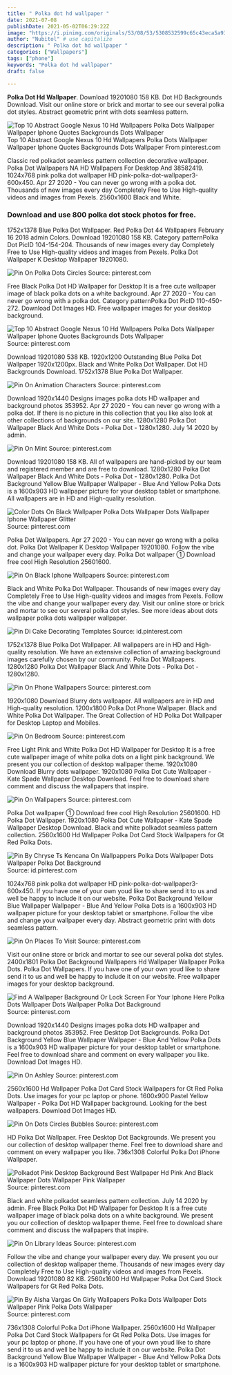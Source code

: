 ```yaml
---
title: " Polka dot hd wallpaper "
date: 2021-07-08
publishDate: 2021-05-02T06:29:22Z
image: "https://i.pinimg.com/originals/53/08/53/5308532599c65c43eca5a9329be798fe.jpg"
author: "Nubitol" # use capitalize
description: " Polka dot hd wallpaper "
categories: ["Wallpapers"]
tags: ["phone"]
keywords: "Polka dot hd wallpaper"
draft: false

---
```



**Polka Dot Hd Wallpaper**. Download 19201080 158 KB. Dot HD Backgrounds Download. Visit our online store or brick and mortar to see our several polka dot styles. Abstract geometric print with dots seamless pattern.

![Top 10 Abstract Google Nexus 10 Hd Wallpapers Polka Dots Wallpaper Wallpaper Iphone Quotes Backgrounds Dots Wallpaper](https://i.pinimg.com/originals/82/bd/b3/82bdb3ccf32cde0036fc32ac3155d919.jpg "Top 10 Abstract Google Nexus 10 Hd Wallpapers Polka Dots Wallpaper Wallpaper Iphone Quotes Backgrounds Dots Wallpaper")
Top 10 Abstract Google Nexus 10 Hd Wallpapers Polka Dots Wallpaper Wallpaper Iphone Quotes Backgrounds Dots Wallpaper From pinterest.com


Classic red polkadot seamless pattern collection decorative wallpaper. Polka Dot Wallpapers NA HD Wallpapers For Desktop And 38582419. 1024x768 pink polka dot wallpaper HD pink-polka-dot-wallpaper3-600x450. Apr 27 2020 - You can never go wrong with a polka dot. Thousands of new images every day Completely Free to Use High-quality videos and images from Pexels. 2560x1600 Black and White.

### Download and use 800 polka dot stock photos for free.

1752x1378 Blue Polka Dot Wallpaper. Red Polka Dot 44 Wallpapers February 16 2018 admin Colors. Download 19201080 158 KB. Category patternPolka Dot PicID 104-154-204. Thousands of new images every day Completely Free to Use High-quality videos and images from Pexels. Polka Dot Wallpaper K Desktop Wallpaper 19201080.


![Pin On Polka Dots Circles](https://i.pinimg.com/originals/e1/ba/fd/e1bafddce37d2b159afef9ba734087eb.gif "Pin On Polka Dots Circles")
Source: pinterest.com

Free Black Polka Dot HD Wallpaper for Desktop It is a free cute wallpaper image of black polka dots on a white background. Apr 27 2020 - You can never go wrong with a polka dot. Category patternPolka Dot PicID 110-450-272. Download Dot Images HD. Free wallpaper images for your desktop background.

![Top 10 Abstract Google Nexus 10 Hd Wallpapers Polka Dots Wallpaper Wallpaper Iphone Quotes Backgrounds Dots Wallpaper](https://i.pinimg.com/originals/82/bd/b3/82bdb3ccf32cde0036fc32ac3155d919.jpg "Top 10 Abstract Google Nexus 10 Hd Wallpapers Polka Dots Wallpaper Wallpaper Iphone Quotes Backgrounds Dots Wallpaper")
Source: pinterest.com

Download 19201080 538 KB. 1920x1200 Outstanding Blue Polka Dot Wallpaper 1920x1200px. Black and White Polka Dot Wallpaper. Dot HD Backgrounds Download. 1752x1378 Blue Polka Dot Wallpaper.

![Pin On Animation Characters](https://i.pinimg.com/originals/11/26/59/11265948d6206b0ed836ba7ba0a35b1b.jpg "Pin On Animation Characters")
Source: pinterest.com

Download 1920x1440 Designs images polka dots HD wallpaper and background photos 353952. Apr 27 2020 - You can never go wrong with a polka dot. If there is no picture in this collection that you like also look at other collections of backgrounds on our site. 1280x1280 Polka Dot Wallpaper Black And White Dots - Polka Dot - 1280x1280. July 14 2020 by admin.

![Pin On Mint](https://i.pinimg.com/originals/a5/ab/dc/a5abdcebe9db3fc5bfb68c555ece9a45.png "Pin On Mint")
Source: pinterest.com

Download 19201080 158 KB. All of wallpapers are hand-picked by our team and registered member and are free to download. 1280x1280 Polka Dot Wallpaper Black And White Dots - Polka Dot - 1280x1280. Polka Dot Background Yellow Blue Wallpaper Wallpaper - Blue And Yellow Polka Dots is a 1600x903 HD wallpaper picture for your desktop tablet or smartphone. All wallpapers are in HD and High-quality resolution.

![Color Dots On Black Wallpaper Polka Dots Wallpaper Dots Wallpaper Iphone Wallpaper Glitter](https://i.pinimg.com/originals/5b/b2/05/5bb2058d29be9bc84d47609cc7b26636.jpg "Color Dots On Black Wallpaper Polka Dots Wallpaper Dots Wallpaper Iphone Wallpaper Glitter")
Source: pinterest.com

Polka Dot Wallpapers. Apr 27 2020 - You can never go wrong with a polka dot. Polka Dot Wallpaper K Desktop Wallpaper 19201080. Follow the vibe and change your wallpaper every day. Polka Dot wallpaper ① Download free cool High Resolution 25601600.

![Pin On Black Iphone Wallpapers](https://i.pinimg.com/originals/b6/22/7c/b6227cd5685b7309bee7406972fc9724.jpg "Pin On Black Iphone Wallpapers")
Source: pinterest.com

Black and White Polka Dot Wallpaper. Thousands of new images every day Completely Free to Use High-quality videos and images from Pexels. Follow the vibe and change your wallpaper every day. Visit our online store or brick and mortar to see our several polka dot styles. See more ideas about dots wallpaper polka dots wallpaper wallpaper.

![Pin Di Cake Decorating Templates](https://i.pinimg.com/originals/fc/b6/27/fcb62782d06f8458c3e4fdb1b913ea02.jpg "Pin Di Cake Decorating Templates")
Source: id.pinterest.com

1752x1378 Blue Polka Dot Wallpaper. All wallpapers are in HD and High-quality resolution. We have an extensive collection of amazing background images carefully chosen by our community. Polka Dot Wallpapers. 1280x1280 Polka Dot Wallpaper Black And White Dots - Polka Dot - 1280x1280.

![Pin On Phone Wallpapers](https://i.pinimg.com/originals/78/44/48/7844481b6f2753d4a7e224f997207906.jpg "Pin On Phone Wallpapers")
Source: pinterest.com

1920x1080 Download Blurry dots wallpaper. All wallpapers are in HD and High-quality resolution. 1200x1800 Polka Dot Phone Wallpaper. Black and White Polka Dot Wallpaper. The Great Collection of HD Polka Dot Wallpaper for Desktop Laptop and Mobiles.

![Pin On Bedroom](https://i.pinimg.com/originals/ac/8a/8b/ac8a8bdabb2adf3a92f1e089f744d3c1.jpg "Pin On Bedroom")
Source: pinterest.com

Free Light Pink and White Polka Dot HD Wallpaper for Desktop It is a free cute wallpaper image of white polka dots on a light pink background. We present you our collection of desktop wallpaper theme. 1920x1080 Download Blurry dots wallpaper. 1920x1080 Polka Dot Cute Wallpaper - Kate Spade Wallpaper Desktop Download. Feel free to download share comment and discuss the wallpapers that inspire.

![Pin On Wallpapers](https://i.pinimg.com/originals/50/53/69/505369a6a67b5377e164212424d325d4.jpg "Pin On Wallpapers")
Source: pinterest.com

Polka Dot wallpaper ① Download free cool High Resolution 25601600. HD Polka Dot Wallpaper. 1920x1080 Polka Dot Cute Wallpaper - Kate Spade Wallpaper Desktop Download. Black and white polkadot seamless pattern collection. 2560x1600 Hd Wallpaper Polka Dot Card Stock Wallpapers for Gt Red Polka Dots.

![Pin By Chryse Ts Kencana On Wallpappers Polka Dots Wallpaper Dots Wallpaper Polka Dot Background](https://i.pinimg.com/originals/0d/94/17/0d941711aab94b66df49cbbf2c84fac8.jpg "Pin By Chryse Ts Kencana On Wallpappers Polka Dots Wallpaper Dots Wallpaper Polka Dot Background")
Source: id.pinterest.com

1024x768 pink polka dot wallpaper HD pink-polka-dot-wallpaper3-600x450. If you have one of your own youd like to share send it to us and well be happy to include it on our website. Polka Dot Background Yellow Blue Wallpaper Wallpaper - Blue And Yellow Polka Dots is a 1600x903 HD wallpaper picture for your desktop tablet or smartphone. Follow the vibe and change your wallpaper every day. Abstract geometric print with dots seamless pattern.

![Pin On Places To Visit](https://i.pinimg.com/originals/cb/30/76/cb307635e42c1d7e32906cc34a957f2d.jpg "Pin On Places To Visit")
Source: pinterest.com

Visit our online store or brick and mortar to see our several polka dot styles. 2400x1801 Polka Dot Background Wallpapers Hd Wallpaper Wallpaper Polka Dots. Polka Dot Wallpapers. If you have one of your own youd like to share send it to us and well be happy to include it on our website. Free wallpaper images for your desktop background.

![Find A Wallpaper Background Or Lock Screen For Your Iphone Here Polka Dots Wallpaper Dots Wallpaper Polka Dot Background](https://i.pinimg.com/originals/56/7f/03/567f03a8478a7a00f9cf084a8f2789bd.jpg "Find A Wallpaper Background Or Lock Screen For Your Iphone Here Polka Dots Wallpaper Dots Wallpaper Polka Dot Background")
Source: pinterest.com

Download 1920x1440 Designs images polka dots HD wallpaper and background photos 353952. Free Desktop Dot Backgrounds. Polka Dot Background Yellow Blue Wallpaper Wallpaper - Blue And Yellow Polka Dots is a 1600x903 HD wallpaper picture for your desktop tablet or smartphone. Feel free to download share and comment on every wallpaper you like. Download Dot Images HD.

![Pin On Ashley](https://i.pinimg.com/originals/8e/a9/58/8ea958af3c4eefb268b9a39cc720b24f.jpg "Pin On Ashley")
Source: pinterest.com

2560x1600 Hd Wallpaper Polka Dot Card Stock Wallpapers for Gt Red Polka Dots. Use images for your pc laptop or phone. 1600x900 Pastel Yellow Wallpaper - Polka Dot HD Wallpaper background. Looking for the best wallpapers. Download Dot Images HD.

![Pin On Dots Circles Bubbles](https://i.pinimg.com/originals/5c/24/5a/5c245aefed8933f43515a25b68ac7637.jpg "Pin On Dots Circles Bubbles")
Source: pinterest.com

HD Polka Dot Wallpaper. Free Desktop Dot Backgrounds. We present you our collection of desktop wallpaper theme. Feel free to download share and comment on every wallpaper you like. 736x1308 Colorful Polka Dot iPhone Wallpaper.

![Polkadot Pink Desktop Background Best Wallpaper Hd Pink And Black Wallpaper Dots Wallpaper Pink Wallpaper](https://i.pinimg.com/originals/43/32/c5/4332c5499e8b1a7cab1317fd92d9293c.png "Polkadot Pink Desktop Background Best Wallpaper Hd Pink And Black Wallpaper Dots Wallpaper Pink Wallpaper")
Source: pinterest.com

Black and white polkadot seamless pattern collection. July 14 2020 by admin. Free Black Polka Dot HD Wallpaper for Desktop It is a free cute wallpaper image of black polka dots on a white background. We present you our collection of desktop wallpaper theme. Feel free to download share comment and discuss the wallpapers that inspire.

![Pin On Library Ideas](https://i.pinimg.com/originals/42/7a/63/427a63175c3c95b4eaa6ce627f32ead3.jpg "Pin On Library Ideas")
Source: pinterest.com

Follow the vibe and change your wallpaper every day. We present you our collection of desktop wallpaper theme. Thousands of new images every day Completely Free to Use High-quality videos and images from Pexels. Download 19201080 82 KB. 2560x1600 Hd Wallpaper Polka Dot Card Stock Wallpapers for Gt Red Polka Dots.

![Pin By Aisha Vargas On Girly Wallpapers Polka Dots Wallpaper Dots Wallpaper Pink Polka Dots Wallpaper](https://i.pinimg.com/originals/53/08/53/5308532599c65c43eca5a9329be798fe.jpg "Pin By Aisha Vargas On Girly Wallpapers Polka Dots Wallpaper Dots Wallpaper Pink Polka Dots Wallpaper")
Source: pinterest.com

736x1308 Colorful Polka Dot iPhone Wallpaper. 2560x1600 Hd Wallpaper Polka Dot Card Stock Wallpapers for Gt Red Polka Dots. Use images for your pc laptop or phone. If you have one of your own youd like to share send it to us and well be happy to include it on our website. Polka Dot Background Yellow Blue Wallpaper Wallpaper - Blue And Yellow Polka Dots is a 1600x903 HD wallpaper picture for your desktop tablet or smartphone.

